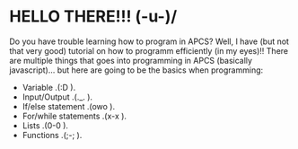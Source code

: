 # HELLO THERE!!! (-u-)/
Do you have trouble learning how to program in APCS? Well, I have (but not that very good) tutorial on how to programm efficiently (in my eyes)!!
There are multiple things that goes into programming in APCS (basically javascript)... but here are going to be the basics when programming:
- Variable .(:D ).
- Input/Output .(._. ).
- If/else statement .(owo ).
- For/while statements .(x-x ).
- Lists .(0-0 ).
- Functions .(;-; ).
